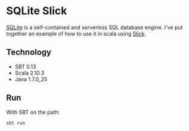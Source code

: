 # SQLite Slick

[SQLite](http://www.sqlite.org/) is a self-contained and serverless SQL database engine. I've put together an example of how to use it in scala using [Slick](http://slick.typesafe.com/).

## Technology
+ SBT 0.13
+ Scala 2.10.3
+ Java 1.7.0_25

## Run
With SBT on the path:

```
sbt run
```
